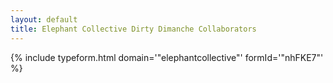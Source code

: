 ```yaml
---
layout: default
title: Elephant Collective Dirty Dimanche Collaborators
---
```


{% include typeform.html domain='"elephantcollective"' formId='"nhFKE7"' %}
